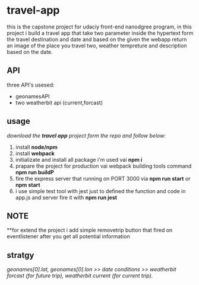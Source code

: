 # travel-app
this is the capstone project for udaciy front-end nanodgree program, in this project i build a travel app that take two parameter inside the hypertext form the travel destination and date and based on the given the webapp return an image of the place you travel two, weather tempreture and description based on the date.

## API
three API's usesed:
* geonamesAPI
* two weatherbit api (current,forcast)

## usage
*download the **travel app** project form the repo and follow below:*
1. install **node/npm**
2. install **webpack**
3. initializate and install all package i'm used vai **npm i**
3. prapare the project for production vai webpack building tools command **npm run buildP**
4. fire the express server that running on PORT 3000 via **npm run start** or **npm start**
5. i use simple test tool with jest just to defined the function and code in app.js and server fire it with **npm run jest**
## NOTE
**for extend the project i add simple removetrip button that fired on eventlistener after you get all potential information

## stratgy
*geonames[0].lat, geonames[0].lon >> date conditions >> weatherbit forcast (for future trip), weatherbit current (for current trip).*
